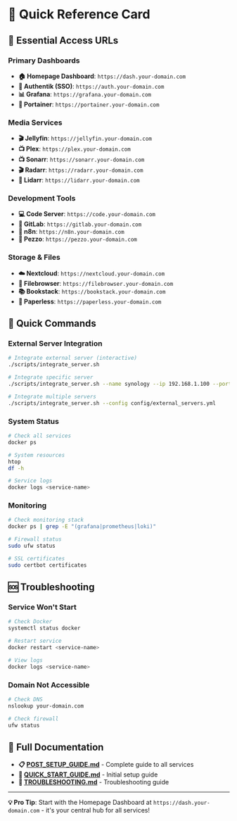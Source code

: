# 🚀 Quick Reference Card

## 🎯 **Essential Access URLs**

### **Primary Dashboards**
- **🏠 Homepage Dashboard**: `https://dash.your-domain.com`
- **🔐 Authentik (SSO)**: `https://auth.your-domain.com`
- **📊 Grafana**: `https://grafana.your-domain.com`
- **🐳 Portainer**: `https://portainer.your-domain.com`

### **Media Services**
- **🎬 Jellyfin**: `https://jellyfin.your-domain.com`
- **📺 Plex**: `https://plex.your-domain.com`
- **📺 Sonarr**: `https://sonarr.your-domain.com`
- **🎬 Radarr**: `https://radarr.your-domain.com`
- **🎵 Lidarr**: `https://lidarr.your-domain.com`

### **Development Tools**
- **💻 Code Server**: `https://code.your-domain.com`
- **🔧 GitLab**: `https://gitlab.your-domain.com`
- **🤖 n8n**: `https://n8n.your-domain.com`
- **🧠 Pezzo**: `https://pezzo.your-domain.com`

### **Storage & Files**
- **☁️ Nextcloud**: `https://nextcloud.your-domain.com`
- **📁 Filebrowser**: `https://filebrowser.your-domain.com`
- **📚 Bookstack**: `https://bookstack.your-domain.com`
- **📄 Paperless**: `https://paperless.your-domain.com`

## 🔧 **Quick Commands**

### **External Server Integration**
```bash
# Integrate external server (interactive)
./scripts/integrate_server.sh

# Integrate specific server
./scripts/integrate_server.sh --name synology --ip 192.168.1.100 --port 5000

# Integrate multiple servers
./scripts/integrate_server.sh --config config/external_servers.yml
```

### **System Status**
```bash
# Check all services
docker ps

# System resources
htop
df -h

# Service logs
docker logs <service-name>
```

### **Monitoring**
```bash
# Check monitoring stack
docker ps | grep -E "(grafana|prometheus|loki)"

# Firewall status
sudo ufw status

# SSL certificates
sudo certbot certificates
```

## 🆘 **Troubleshooting**

### **Service Won't Start**
```bash
# Check Docker
systemctl status docker

# Restart service
docker restart <service-name>

# View logs
docker logs <service-name>
```

### **Domain Not Accessible**
```bash
# Check DNS
nslookup your-domain.com

# Check firewall
ufw status
```

## 📖 **Full Documentation**

- **📋 [POST_SETUP_GUIDE.md](POST_SETUP_GUIDE.md)** - Complete guide to all services
- **🚀 [QUICK_START_GUIDE.md](QUICK_START_GUIDE.md)** - Initial setup guide
- **🔧 [TROUBLESHOOTING.md](TROUBLESHOOTING.md)** - Troubleshooting guide

---

**💡 Pro Tip**: Start with the Homepage Dashboard at `https://dash.your-domain.com` - it's your central hub for all services! 
